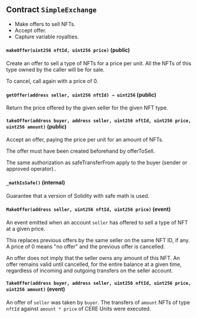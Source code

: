 ## Contract `SimpleExchange`

- Make offers to sell NFTs.
- Accept offer.
- Capture variable royalties.




#### `makeOffer(uint256 nftId, uint256 price)` (public)

Create an offer to sell a type of NFTs for a price per unit.
All the NFTs of this type owned by the caller will be for sale.

To cancel, call again with a price of 0.



#### `getOffer(address seller, uint256 nftId) → uint256` (public)

Return the price offered by the given seller for the given NFT type.



#### `takeOffer(address buyer, address seller, uint256 nftId, uint256 price, uint256 amount)` (public)

Accept an offer, paying the price per unit for an amount of NFTs.

The offer must have been created beforehand by offerToSell.

The same authorization as safeTransferFrom apply to the buyer (sender or approved operator)..



#### `_mathIsSafe()` (internal)

Guarantee that a version of Solidity with safe math is used.




#### `MakeOffer(address seller, uint256 nftId, uint256 price)` (event)

An event emitted when an account `seller` has offered to sell a type of NFT
at a given price.

This replaces previous offers by the same seller on the same NFT ID, if any.
A price of 0 means "no offer" and the previous offer is cancelled.

An offer does not imply that the seller owns any amount of this NFT.
An offer remains valid until cancelled, for the entire balance at a given time,
regardless of incoming and outgoing transfers on the seller account.



#### `TakeOffer(address buyer, address seller, uint256 nftId, uint256 price, uint256 amount)` (event)

An offer of `seller` was taken by `buyer`.
The transfers of `amount` NFTs of type `nftId`
against `amount * price` of CERE Units were executed.



